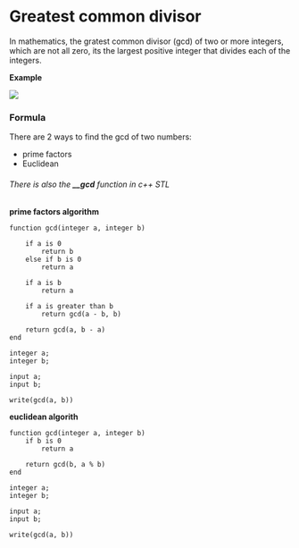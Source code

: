 # Greatest common divisor

In mathematics, the gratest common divisor (gcd) of two or more integers, which are not all zero, its the largest positive integer that divides each of the integers.

**Example**

![](https://quicklatex.com/cache3/d2/ql_68cde54e1e673c48b54e317ca6b5d9d2_l3.png)

### Formula

There are 2 ways to find the gcd of two numbers:

- prime factors
- Euclidean

###### There is also the **__gcd** function in c++ STL

**prime factors algorithm**

```
function gcd(integer a, integer b)
    
    if a is 0
        return b
    else if b is 0
        return a

    if a is b
        return a

    if a is greater than b
        return gcd(a - b, b)

    return gcd(a, b - a)
end

integer a;
integer b;

input a;
input b;

write(gcd(a, b))
```

**euclidean algorith**

```
function gcd(integer a, integer b)
    if b is 0
        return a

    return gcd(b, a % b)
end

integer a;
integer b;

input a;
input b;

write(gcd(a, b))
```
